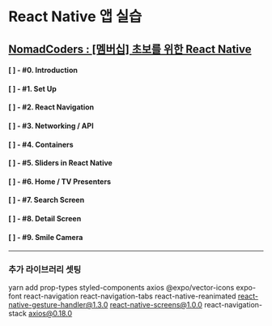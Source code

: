 # React Native 앱 실습

## [NomadCoders : [멤버십] 초보를 위한 React Native](https://academy.nomadcoders.co/p/react-native-for-beginners)

#### [ ] - #0. Introduction

#### [ ] - #1. Set Up

#### [ ] - #2. React Navigation

#### [ ] - #3. Networking / API

#### [ ] - #4. Containers

#### [ ] - #5. Sliders in React Native

#### [ ] - #6. Home / TV Presenters

#### [ ] - #7. Search Screen

#### [ ] - #8. Detail Screen

#### [ ] - #9. Smile Camera

---

### 추가 라이브러리 셋팅

yarn add prop-types styled-components axios @expo/vector-icons expo-font react-navigation react-navigation-tabs react-native-reanimated react-native-gesture-handler@1.3.0 react-native-screens@1.0.0 react-navigation-stack axios@0.18.0
